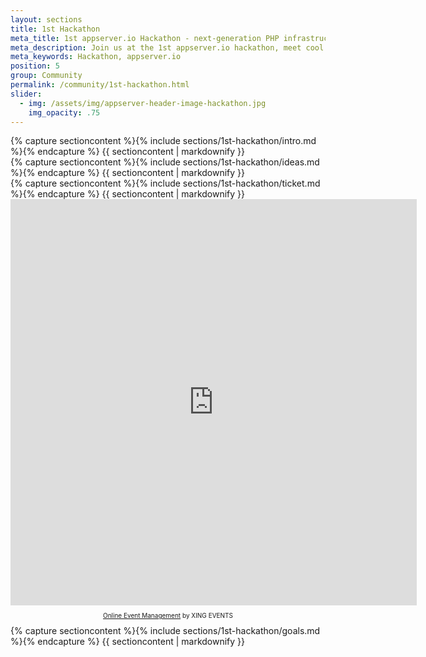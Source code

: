 ```yaml
---
layout: sections
title: 1st Hackathon
meta_title: 1st appserver.io Hackathon - next-generation PHP infrastructure
meta_description: Join us at the 1st appserver.io hackathon, meet cool people and help us to build really cool and helpful stuff based on or within appserver.io.
meta_keywords: Hackathon, appserver.io
position: 5
group: Community
permalink: /community/1st-hackathon.html
slider:
  - img: /assets/img/appserver-header-image-hackathon.jpg
    img_opacity: .75
---
```


<section class="grey">
<div class="container">
{% capture sectioncontent %}{% include sections/1st-hackathon/intro.md %}{% endcapture %}
{{ sectioncontent | markdownify }}
</div>
</section>

<section class="blue">
<div class="container">
{% capture sectioncontent %}{% include sections/1st-hackathon/ideas.md %}{% endcapture %}
{{ sectioncontent | markdownify }}
</div>
</section>

<section class="grey text-center">
<div class="container">
{% capture sectioncontent %}{% include sections/1st-hackathon/ticket.md %}{% endcapture %}
{{ sectioncontent | markdownify }}
<script type="text/javascript" src="https://de.amiando.com/resources/js/amiandoExport.js"></script><iframe src="https://de.amiando.com/1645333-98b63341.html?viewType=iframe&distributionChannel=CHANNEL_IFRAME&panelId=2791009&useDefaults=false&resizeIFrame=true" frameborder="0" width="650px" height="650px" id="_amiandoIFrame2791009"><p>Diese Seite benötigt die Unterstützung von Frames durch Ihren Browser. Bitte nutzen Sie einen Browser, der die Darstellung von Frames unterstützt, damit das amiando Ticketvorverkauf Widget angezeigt werden kann.</p><p>Probieren Sie die amiando <a href="http://de.amiando.com/features.html">online Registrierung</a> noch heute aus.</p></iframe><p style="text-align: center; font-size:10px;"><a href="http://de.amiando.com?viralRefId=1645333-98b63341&utm_campaign=ev-1645333-98b63341&utm_medium=viral&utm_source=EventWebsite&utm_content=TextLinkBottom&utm_term=text-link" target="_blank" alt="Online Event Management" title="Online Event Management" >Online Event Management</a> by XING EVENTS</p>
</div>
</section>

<section class="darkgrey text-center">
<div class="container">
{% capture sectioncontent %}{% include sections/1st-hackathon/goals.md %}{% endcapture %}
{{ sectioncontent | markdownify }}
</div>
</section>

<section class="black">
<div class="container"
{% capture sectioncontent %}{% include sections/1st-hackathon/outro.md %}{% endcapture %}
{{ sectioncontent | markdownify }}
</div>
</section>
